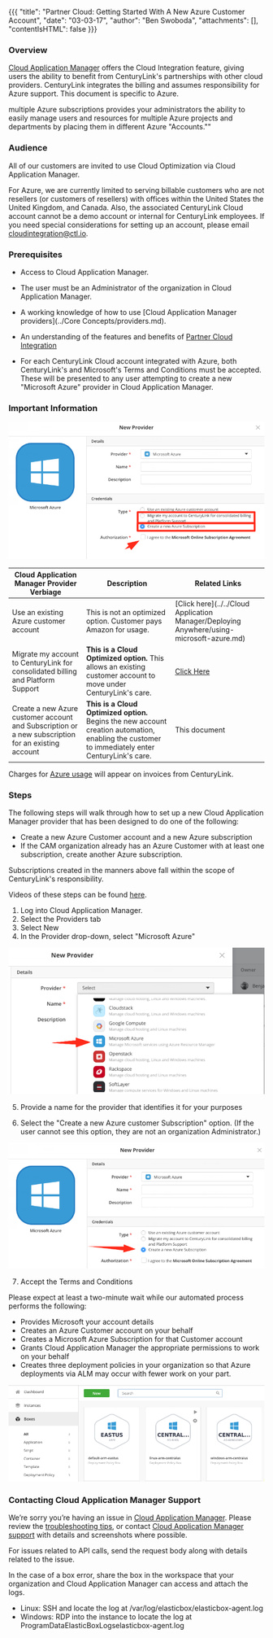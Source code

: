 {{{
  "title": "Partner Cloud: Getting Started With A New Azure Customer Account",
  "date": "03-03-17",
  "author": "Ben Swoboda",
  "attachments": [],
  "contentIsHTML": false
}}}


### Overview

[Cloud Application Manager](https://www.ctl.io/cloud-application-manager/) offers the Cloud Integration feature, giving users the ability to benefit from CenturyLink's partnerships with other cloud providers. CenturyLink integrates the billing and assumes responsibility for Azure support. This document is specific to Azure.

multiple Azure subscriptions provides your administrators the ability to easily manage users and resources for multiple Azure projects and departments by placing them in different Azure "Accounts.""

### Audience

All of our customers are invited to use Cloud Optimization via Cloud Application Manager.

For Azure, we are currently limited to serving billable customers who are not resellers (or customers of resellers) with offices within the United States the United Kingdom, and Canada. Also, the associated CenturyLink Cloud account cannot be a demo account or internal for CenturyLink employees. If you need special considerations for setting up an account, please email [cloudintegration@ctl.io](mailto:cloudintegration@ctl.io).

### Prerequisites

* Access to Cloud Application Manager.

* The user must be an Administrator of the organization in Cloud Application Manager.

* A working knowledge of how to use [Cloud Application Manager providers](../Core Concepts/providers.md).

* An understanding of the features and benefits of [Partner Cloud Integration](partner-cloud-integration.md)

* For each CenturyLink Cloud account integrated with Azure, both CenturyLink's and Microsoft's Terms and Conditions must be accepted. These will be presented to any user attempting to create a new "Microsoft Azure" provider in Cloud Application Manager.

### Important Information

![Microsoft Azure Provider Options](../../images/cloud-application-manager/CINT_Azure_Provider_Options1.png)

Cloud Application Manager Provider Verbiage | Description | Related Links
--- | --- | ---
Use an existing Azure customer account | This is not an optimized option. Customer pays Amazon for usage. | [Click here](../../Cloud Application Manager/Deploying Anywhere/using-microsoft-azure.md)
Migrate my account to CenturyLink for consolidated billing and Platform Support | **This is a Cloud Optimized option.** This allows an existing customer account to move under CenturyLink's care. | [Click Here](partner-cloud-integration-azure-existing.md)
Create a new Azure customer account and Subscription or a new subscription for an existing account | **This is a Cloud Optimized option.** Begins the new account creation automation, enabling the customer to immediately enter CenturyLink's care. | This document

Charges for [Azure usage](partner-cloud-integration-consolidated-billing.md) will appear on invoices from CenturyLink.

### Steps

The following steps will walk through how to set up a new Cloud Application Manager provider that has been designed to do one of the following:
* Create a new Azure Customer account and a new Azure subscription  
* If the CAM organization already has an Azure Customer with at least one subscription, create another Azure subscription.

Subscriptions created in the manners above fall within the scope of CenturyLink's responsibility.

Videos of these steps can be found [here](https://www.ctl.io/guides/).

1. Log into Cloud Application Manager.
2. Select the Providers tab
3. Select New
4. In the Provider drop-down, select "Microsoft Azure"

  ![Microsoft Azure Provider](../../images/cloud-application-manager/CINT_New_ARM1.3.png)

5. Provide a name for the provider that identifies it for your purposes

6. Select the "Create a new Azure customer Subscription" option. (If the user cannot see this option, they are not an organization Administrator.)

  ![Create New Azure Account](../../images/cloud-application-manager/CINT_New_ARM2.3.png)

7. Accept the Terms and Conditions

Please expect at least a two-minute wait while our automated process performs the following:

* Provides Microsoft your account details
* Creates an Azure Customer account on your behalf
* Creates a Microsoft Azure Subscription for that Customer account
* Grants Cloud Application Manager the appropriate permissions to work on your behalf
* Creates three deployment policies in your organization so that Azure deployments via ALM may occur with fewer work on your part.

![Azure Deployment Policies ](../../images/cloud-application-manager/CAM_COA_AzureDeploymentPolicy.png)

### Contacting Cloud Application Manager Support

We’re sorry you’re having an issue in [Cloud Application Manager](https://www.ctl.io/cloud-application-manager/). Please review the [troubleshooting tips](../Troubleshooting/troubleshooting-tips.md), or contact [Cloud Application Manager support](mailto:incident@CenturyLink.com) with details and screenshots where possible.

For issues related to API calls, send the request body along with details related to the issue.

In the case of a box error, share the box in the workspace that your organization and Cloud Application Manager can access and attach the logs.
* Linux: SSH and locate the log at /var/log/elasticbox/elasticbox-agent.log
* Windows: RDP into the instance to locate the log at ProgramDataElasticBoxLogselasticbox-agent.log
